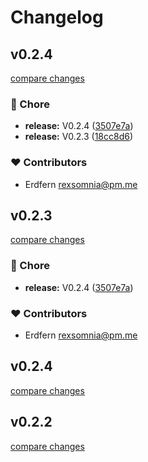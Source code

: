 # Changelog


## v0.2.4

[compare changes](https://github.com/erdfern/vue3-katex/compare/v0.2.2...v0.2.4)

### 🏡 Chore

- **release:** V0.2.4 ([3507e7a](https://github.com/erdfern/vue3-katex/commit/3507e7a))
- **release:** V0.2.3 ([18cc8d6](https://github.com/erdfern/vue3-katex/commit/18cc8d6))

### ❤️ Contributors

- Erdfern <rexsomnia@pm.me>

## v0.2.3

[compare changes](https://github.com/erdfern/vue3-katex/compare/v0.2.3...v0.2.3)

### 🏡 Chore

- **release:** V0.2.4 ([3507e7a](https://github.com/erdfern/vue3-katex/commit/3507e7a))

### ❤️ Contributors

- Erdfern <rexsomnia@pm.me>

## v0.2.4

[compare changes](https://github.com/erdfern/vue3-katex/compare/v0.2.3...v0.2.4)

## v0.2.2

[compare changes](https://github.com/erdfern/vue3-katex/compare/v0.2.1...v0.2.2)

